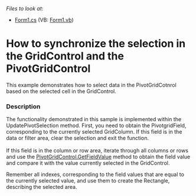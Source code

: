<!-- default file list -->
*Files to look at*:

* [Form1.cs](./CS/Q248711/Form1.cs) (VB: [Form1.vb](./VB/Q248711/Form1.vb))
<!-- default file list end -->
# How to synchronize the selection in the GridControl and the PivotGridControl


<p>This example demonstrates how to select data in the PivotGridCotnrol based on the selected cell in the GridControl.</p>


<h3>Description</h3>

<p>The functionality demonstrated in this sample is implemented within the UpdatePivotSelection method. First, you need to obtain the PivotgridField, corresponding to the currently selected GridColumn. If this field is in the data or filter area, clear the selection and exit the function. <br />
 <br />
If this field is in the column or row area, iterate through all columns or rows and use the <a href="http://documentation.devexpress.com/#WindowsForms/DevExpressXtraPivotGridPivotGridControl_GetFieldValuetopic">PivotGridControl.GetFieldValue</a> method to obtain the field value and compare it with the value currently selected in the GridControl.</p><p>Remember all indexes, corresponding to the field values that are equal to the currently selected value, and use them to create the Rectangle, describing the selected area.</p>

<br/>


